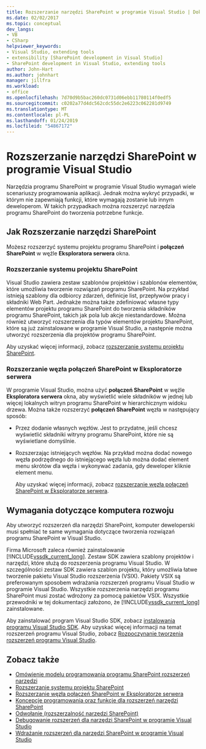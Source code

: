 ```yaml
---
title: Rozszerzanie narzędzi SharePoint w programie Visual Studio | Dokumentacja firmy Microsoft
ms.date: 02/02/2017
ms.topic: conceptual
dev_langs:
- VB
- CSharp
helpviewer_keywords:
- Visual Studio, extending tools
- extensibility [SharePoint development in Visual Studio]
- SharePoint development in Visual Studio, extending tools
author: John-Hart
ms.author: johnhart
manager: jillfra
ms.workload:
- office
ms.openlocfilehash: 7d70d9b5bac260dc0731d06ebb11780114f0edf5
ms.sourcegitcommit: c0202a77d4dc562cdc55dc2e6223c062281d9749
ms.translationtype: MT
ms.contentlocale: pl-PL
ms.lasthandoff: 01/24/2019
ms.locfileid: "54867172"
---
```

# <a name="extend-the-sharepoint-tools-in-visual-studio"></a>Rozszerzanie narzędzi SharePoint w programie Visual Studio
  Narzędzia programu SharePoint w programie Visual Studio wymagań wiele scenariuszy programowania aplikacji. Jednak można wykryć przypadki, w którym nie zapewniają funkcji, które wymagają zostanie lub innym deweloperom. W takich przypadkach można rozszerzyć narzędzia programu SharePoint do tworzenia potrzebne funkcje.

## <a name="how-to-extend-the-sharepoint-tools"></a>Jak Rozszerzanie narzędzi SharePoint
 Możesz rozszerzyć systemu projektu programu SharePoint i **połączeń SharePoint** w węźle **Eksploratora serwera** okna.

### <a name="extend-the-sharepoint-project-system"></a>Rozszerzanie systemu projektu SharePoint
 Visual Studio zawiera zestaw szablonów projektów i szablonów elementów, które umożliwia tworzenie rozwiązań programu SharePoint. Na przykład istnieją szablony dla odbiorcy zdarzeń, definicje list, przepływów pracy i składniki Web Part. Jednakże można także zdefiniować własne typy elementów projektu programu SharePoint do tworzenia składników programu SharePoint, takich jak pola lub akcje niestandardowe. Można również utworzyć rozszerzenia dla typów elementów projektu SharePoint, które są już zainstalowane w programie Visual Studio, a następnie można utworzyć rozszerzenia dla projektów programu SharePoint.

 Aby uzyskać więcej informacji, zobacz [rozszerzanie systemu projektu SharePoint](../sharepoint/extending-the-sharepoint-project-system.md).

### <a name="extend-the-sharepoint-connections-node-in-server-explorer"></a>Rozszerzanie węzła połączeń SharePoint w Eksploratorze serwera
 W programie Visual Studio, można użyć **połączeń SharePoint** w węźle **Eksploratora serwera** okna, aby wyświetlić wiele składników w jednej lub więcej lokalnych witryn programu SharePoint w hierarchicznym widoku drzewa. Można także rozszerzyć **połączeń SharePoint** węzła w następujący sposób:

- Przez dodanie własnych węzłów. Jest to przydatne, jeśli chcesz wyświetlić składniki witryny programu SharePoint, które nie są wyświetlane domyślnie.

- Rozszerzając istniejących węzłów. Na przykład można dodać nowego węzła podrzędnego do istniejącego węzła lub można dodać element menu skrótów dla węzła i wykonywać zadania, gdy deweloper kliknie element menu.

  Aby uzyskać więcej informacji, zobacz [rozszerzanie węzła połączeń SharePoint w Eksploratorze serwera](../sharepoint/extending-the-sharepoint-connections-node-in-server-explorer.md).

## <a name="development-computer-requirements"></a>Wymagania dotyczące komputera rozwoju
 Aby utworzyć rozszerzeń dla narzędzi SharePoint, komputer deweloperski musi spełniać te same wymagania dotyczące tworzenia rozwiązań programu SharePoint w Visual Studio.

 Firma Microsoft zaleca również zainstalowanie [!INCLUDE[vssdk_current_long](../sharepoint/includes/vssdk-current-long-md.md)]. Zestaw SDK zawiera szablony projektów i narzędzi, które służą do rozszerzenia programu Visual Studio. W szczególności zestaw SDK zawiera szablon projektu, który umożliwia łatwe tworzenie pakietu Visual Studio rozszerzenia (VSIX). Pakiety VSIX są preferowanym sposobem wdrażania rozszerzeń programu Visual Studio w programie Visual Studio. Wszystkie rozszerzenia narzędzi programu SharePoint musi zostać wdrożony za pomocą pakietów VSIX. Wszystkie przewodniki w tej dokumentacji założono, że [!INCLUDE[vssdk_current_long](../sharepoint/includes/vssdk-current-long-md.md)] zainstalowane.

 Aby zainstalować program Visual Studio SDK, zobacz [instalowania programu Visual Studio SDK](../extensibility/installing-the-visual-studio-sdk.md). Aby uzyskać więcej informacji na temat rozszerzeń programu Visual Studio, zobacz [Rozpoczynanie tworzenia rozszerzeń programu Visual Studio](../extensibility/starting-to-develop-visual-studio-extensions.md).

## <a name="see-also"></a>Zobacz także

- [Omówienie modelu programowania programu SharePoint rozszerzeń narzędzi](../sharepoint/overview-of-the-programming-model-of-sharepoint-tools-extensions.md)
- [Rozszerzanie systemu projektu SharePoint](../sharepoint/extending-the-sharepoint-project-system.md)
- [Rozszerzanie węzła połączeń SharePoint w Eksploratorze serwera](../sharepoint/extending-the-sharepoint-connections-node-in-server-explorer.md)
- [Koncepcje programowania oraz funkcje dla rozszerzeń narzędzi SharePoint](../sharepoint/programming-concepts-and-features-for-sharepoint-tools-extensions.md)
- [Odwołanie &#40;rozszerzalność narzędzi SharePoint&#41;](../sharepoint/reference-sharepoint-tools-extensibility.md)
- [Debugowanie rozszerzeń dla narzędzi SharePoint w programie Visual Studio](../sharepoint/debugging-extensions-for-the-sharepoint-tools-in-visual-studio.md)
- [Wdrażanie rozszerzeń dla narzędzi SharePoint w programie Visual Studio](../sharepoint/deploying-extensions-for-the-sharepoint-tools-in-visual-studio.md)